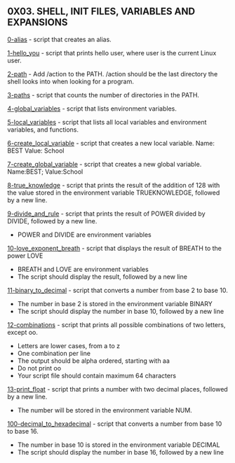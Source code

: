 ## 0X03. SHELL, INIT FILES, VARIABLES AND EXPANSIONS

[0-alias](./0-alias) - script that creates an alias.

[1-hello_you](./1-hello_you) - script that prints hello user, where user is the current Linux user.

[2-path](./2-path) - Add /action to the PATH. /action should be the last directory the shell looks into when looking for a program.

[3-paths](./3-paths) - script that counts the number of directories in the PATH.

[4-global_variables](./4-global_variables) - script that lists environment variables.

[5-local_variables](./5-local_variables) - script that lists all local variables and environment variables, and functions.

[6-create_local_variable](./6-create_local_variable) - script that creates a new local variable. Name: BEST Value: School

[7-create_global_variable](./7-create_global_variable) - script that creates a new global variable. Name:BEST; Value:School

[8-true_knowledge](./8-true_knowledge) - script that prints the result of the addition of 128 with the value stored in the environment variable TRUEKNOWLEDGE, followed by a new line.

[9-divide_and_rule](./9-divide_and_rule) - script that prints the result of POWER divided by DIVIDE, followed by a new line.
 * POWER and DIVIDE are environment variables

[10-love_exponent_breath](./10-love_exponent_breath) - script that displays the result of BREATH to the power LOVE
 * BREATH and LOVE are environment variables
 * The script should display the result, followed by a new line

[11-binary_to_decimal](./11-binary_to_decimal) - script that converts a number from base 2 to base 10.
 * The number in base 2 is stored in the environment variable BINARY
 * The script should display the number in base 10, followed by a new line

[12-combinations](./12-combinations) - script that prints all possible combinations of two letters, except oo.
 * Letters are lower cases, from a to z
 * One combination per line
 * The output should be alpha ordered, starting with aa
 * Do not print oo
 * Your script file should contain maximum 64 characters

[13-print_float](./13-print_float) - script that prints a number with two decimal places, followed by a new line.
 * The number will be stored in the environment variable NUM.

[100-decimal_to_hexadecimal](./100-decimal_to_hexadecimal) - script that converts a number from base 10 to base 16.
 * The number in base 10 is stored in the environment variable DECIMAL
 * The script should display the number in base 16, followed by a new line


